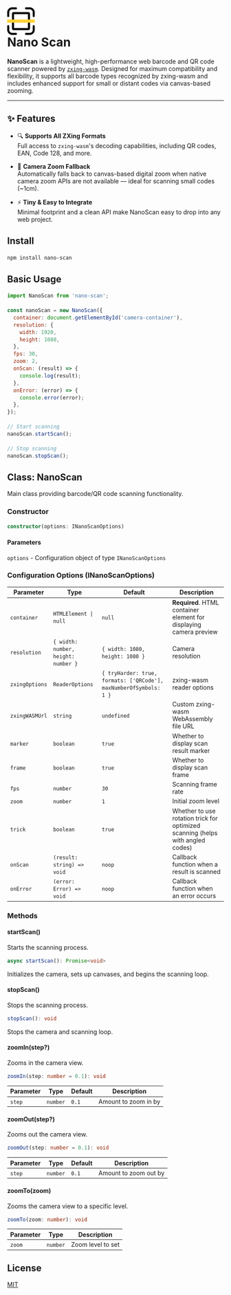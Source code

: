<h1>
  <img src="./assets/logo.svg" alt="Nano Scan logo" height="64" valign="middle">
  <div>Nano Scan</div>
</h1>

**NanoScan** is a lightweight, high-performance web barcode and QR code scanner powered by [`zxing-wasm`](https://github.com/Sec-ant/zxing-wasm). Designed for maximum compatibility and flexibility, it supports all barcode types recognized by zxing-wasm and includes enhanced support for small or distant codes via canvas-based zooming.

---

## ✨ Features

- 🔍 **Supports All ZXing Formats**  
  Full access to `zxing-wasm`'s decoding capabilities, including QR codes, EAN, Code 128, and more.

- 🎥 **Camera Zoom Fallback**  
  Automatically falls back to canvas-based digital zoom when native camera zoom APIs are not available — ideal for scanning small codes (~1cm).

- ⚡️ **Tiny & Easy to Integrate**  
  Minimal footprint and a clean API make NanoScan easy to drop into any web project.

## Install

```bash
npm install nano-scan
```

## Basic Usage

```js
import NanoScan from 'nano-scan';

const nanoScan = new NanoScan({
  container: document.getElementById('camera-container'),
  resolution: {
    width: 1920,
    height: 1080,
  },
  fps: 30,
  zoom: 2,
  onScan: (result) => {
    console.log(result);
  },
  onError: (error) => {
    console.error(error);
  },
});

// Start scanning
nanoScan.startScan();

// Stop scanning
nanoScan.stopScan();
```

## Class: NanoScan

Main class providing barcode/QR code scanning functionality.

### Constructor

```ts
constructor(options: INanoScanOptions)
```

#### Parameters

`options` - Configuration object of type `INanoScanOptions`

### Configuration Options (INanoScanOptions)

| Parameter | Type | Default | Description |
|------|------|--------|------|
| `container` | `HTMLElement \| null` | `null` | **Required**. HTML container element for displaying camera preview |
| `resolution` | `{ width: number, height: number }` | `{ width: 1080, height: 1080 }` | Camera resolution |
| `zxingOptions` | `ReaderOptions` | `{ tryHarder: true, formats: ['QRCode'], maxNumberOfSymbols: 1 }` | zxing-wasm reader options |
| `zxingWASMUrl` | `string` | `undefined` | Custom zxing-wasm WebAssembly file URL |
| `marker` | `boolean` | `true` | Whether to display scan result marker |
| `frame` | `boolean` | `true` | Whether to display scan frame |
| `fps` | `number` | `30` | Scanning frame rate |
| `zoom` | `number` | `1` | Initial zoom level |
| `trick` | `boolean` | `true` | Whether to use rotation trick for optimized scanning (helps with angled codes) |
| `onScan` | `(result: string) => void` | `noop` | Callback function when a result is scanned |
| `onError` | `(error: Error) => void` | `noop` | Callback function when an error occurs |

### Methods

#### startScan()

Starts the scanning process.

```ts
async startScan(): Promise<void>
```

Initializes the camera, sets up canvases, and begins the scanning loop.

#### stopScan()

Stops the scanning process.

```ts
stopScan(): void
```

Stops the camera and scanning loop.

#### zoomIn(step?)

Zooms in the camera view.

```ts
zoomIn(step: number = 0.1): void
```

| Parameter | Type | Default | Description |
|------|------|--------|------|
| `step` | `number` | `0.1` | Amount to zoom in by |

#### zoomOut(step?)

Zooms out the camera view.

```ts
zoomOut(step: number = 0.1): void
```

| Parameter | Type | Default | Description |
|------|------|--------|------|
| `step` | `number` | `0.1` | Amount to zoom out by |

#### zoomTo(zoom)

Zooms the camera view to a specific level.

```ts
zoomTo(zoom: number): void
```

| Parameter | Type | Description |
|------|------|------|
| `zoom` | `number` | Zoom level to set |

## License

[MIT](LICENSE)
